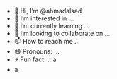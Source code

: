 - 👋 Hi, I’m @ahmadalsad
- 👀 I’m interested in ...
- 🌱 I’m currently learning ...
- 💞️ I’m looking to collaborate on ...
- 📫 How to reach me ...
- 😄 Pronouns: ...
- ⚡ Fun fact: ...a
- a

<!---
ahmadalsad/ahmadalsad is a ✨ special ✨ repository because its `README.md` (this file) appears on your GitHub profile.
You can click the Preview link to take a look at your changes.
--->
